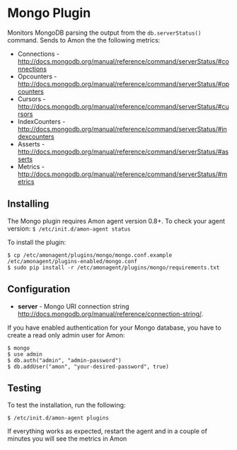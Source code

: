 # Mongo Plugin


Monitors MongoDB parsing the output from the `db.serverStatus()` command. Sends to Amon the the following metrics:  

- Connections - http://docs.mongodb.org/manual/reference/command/serverStatus/#connections
- Opcounters - http://docs.mongodb.org/manual/reference/command/serverStatus/#opcounters
- Cursors - http://docs.mongodb.org/manual/reference/command/serverStatus/#cursors
- IndexCounters - http://docs.mongodb.org/manual/reference/command/serverStatus/#indexcounters
- Asserts - http://docs.mongodb.org/manual/reference/command/serverStatus/#asserts
- Metrics - http://docs.mongodb.org/manual/reference/command/serverStatus/#metrics

## Installing

The Mongo plugin requires Amon agent version 0.8+. To check your agent version: `$ /etc/init.d/amon-agent status`

To install the plugin:


    $ cp /etc/amonagent/plugins/mongo/mongo.conf.example /etc/amonagent/plugins-enabled/mongo.conf
    $ sudo pip install -r /etc/amonagent/plugins/mongo/requirements.txt


## Configuration

* **server** - Mongo URI connection string http://docs.mongodb.org/manual/reference/connection-string/.


If you have enabled authentication for your Mongo database, you have to create a read only admin user for Amon:


    $ mongo
    $ use admin
    $ db.auth("admin", "admin-password")
    $ db.addUser("amon", "your-desired-password", true)


## Testing

To test the installation, run the following:


    $ /etc/init.d/amon-agent plugins 
    
    
If everything works as expected, restart the agent and in a couple of minutes you will see the metrics in Amon 
